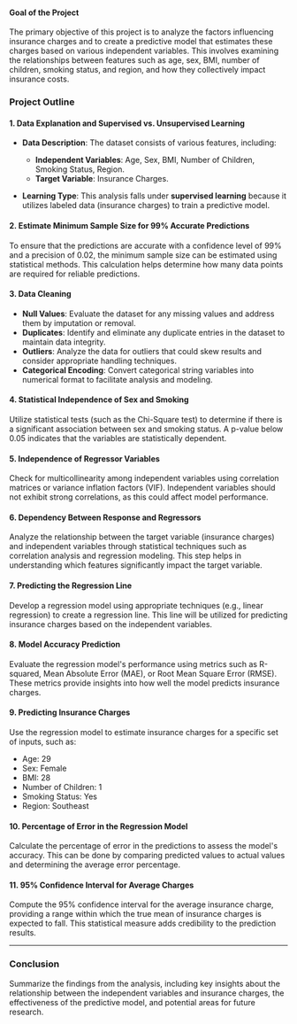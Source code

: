 #### Goal of the Project
The primary objective of this project is to analyze the factors influencing insurance charges and to create a predictive model that estimates these charges based on various independent variables. This involves examining the relationships between features such as age, sex, BMI, number of children, smoking status, and region, and how they collectively impact insurance costs.


### Project Outline

#### 1. Data Explanation and Supervised vs. Unsupervised Learning
- **Data Description**: The dataset consists of various features, including:
  - **Independent Variables**: Age, Sex, BMI, Number of Children, Smoking Status, Region.
  - **Target Variable**: Insurance Charges.
  
- **Learning Type**: This analysis falls under **supervised learning** because it utilizes labeled data (insurance charges) to train a predictive model.

#### 2. Estimate Minimum Sample Size for 99% Accurate Predictions
To ensure that the predictions are accurate with a confidence level of 99% and a precision of 0.02, the minimum sample size can be estimated using statistical methods. This calculation helps determine how many data points are required for reliable predictions.

#### 3. Data Cleaning
- **Null Values**: Evaluate the dataset for any missing values and address them by imputation or removal.
- **Duplicates**: Identify and eliminate any duplicate entries in the dataset to maintain data integrity.
- **Outliers**: Analyze the data for outliers that could skew results and consider appropriate handling techniques.
- **Categorical Encoding**: Convert categorical string variables into numerical format to facilitate analysis and modeling.

#### 4. Statistical Independence of Sex and Smoking
Utilize statistical tests (such as the Chi-Square test) to determine if there is a significant association between sex and smoking status. A p-value below 0.05 indicates that the variables are statistically dependent.

#### 5. Independence of Regressor Variables
Check for multicollinearity among independent variables using correlation matrices or variance inflation factors (VIF). Independent variables should not exhibit strong correlations, as this could affect model performance.

#### 6. Dependency Between Response and Regressors
Analyze the relationship between the target variable (insurance charges) and independent variables through statistical techniques such as correlation analysis and regression modeling. This step helps in understanding which features significantly impact the target variable.

#### 7. Predicting the Regression Line
Develop a regression model using appropriate techniques (e.g., linear regression) to create a regression line. This line will be utilized for predicting insurance charges based on the independent variables.

#### 8. Model Accuracy Prediction
Evaluate the regression model's performance using metrics such as R-squared, Mean Absolute Error (MAE), or Root Mean Square Error (RMSE). These metrics provide insights into how well the model predicts insurance charges.

#### 9. Predicting Insurance Charges
Use the regression model to estimate insurance charges for a specific set of inputs, such as:
- Age: 29
- Sex: Female
- BMI: 28
- Number of Children: 1
- Smoking Status: Yes
- Region: Southeast

#### 10. Percentage of Error in the Regression Model
Calculate the percentage of error in the predictions to assess the model's accuracy. This can be done by comparing predicted values to actual values and determining the average error percentage.

#### 11. 95% Confidence Interval for Average Charges
Compute the 95% confidence interval for the average insurance charge, providing a range within which the true mean of insurance charges is expected to fall. This statistical measure adds credibility to the prediction results.

---

### Conclusion
Summarize the findings from the analysis, including key insights about the relationship between the independent variables and insurance charges, the effectiveness of the predictive model, and potential areas for future research.

